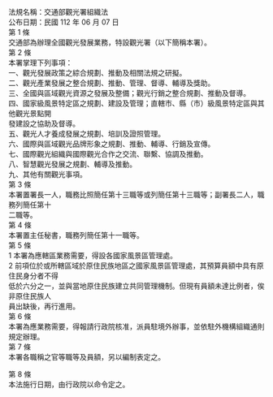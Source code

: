 法規名稱：交通部觀光署組織法  
公布日期：民國 112 年 06 月 07 日  
第 1 條  
交通部為辦理全國觀光發展業務，特設觀光署（以下簡稱本署）。  
第 2 條  
本署掌理下列事項：  
一、觀光發展政策之綜合規劃、推動及相關法規之研擬。  
二、觀光產業發展之整合規劃、推動、管理、督導、輔導及獎助。  
三、全國與區域觀光資源之發展及整備；觀光行銷之整合規劃、推動及督導。  
四、國家級風景特定區之規劃、建設及管理；直轄市、縣（市）級風景特定區與其他觀光景點開  
發建設之協助及督導。  
五、觀光人才養成發展之規劃、培訓及證照管理。  
六、國際與區域觀光品牌形象之規劃、推動、輔導、行銷及宣傳。  
七、國際觀光組織與國際觀光合作之交流、聯繫、協調及推動。  
八、智慧觀光發展之規劃、輔導及推動。  
九、其他有關觀光事項。  
第 3 條  
本署置署長一人，職務比照簡任第十三職等或列簡任第十三職等；副署長二人，職務列簡任第十  
二職等。  
第 4 條  
本署置主任秘書，職務列簡任第十一職等。  
第 5 條  
1 本署為應轄區業務需要，得設各國家風景區管理處。  
2 前項位於或所轄區域於原住民族地區之國家風景區管理處，其預算員額中具有原住民身分者不得  
低於六分之一，並與當地原住民族建立共同管理機制。但現有員額未達比例者，俟非原住民族人  
員出缺後，再行進用。  
第 6 條  
本署為應業務需要，得報請行政院核准，派員駐境外辦事，並依駐外機構組織通則規定辦理。  
第 7 條  
本署各職稱之官等職等及員額，另以編制表定之。  


第 8 條  
本法施行日期，由行政院以命令定之。  


